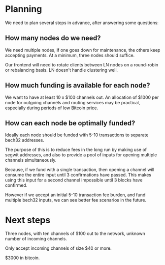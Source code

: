 # Planning

We need to plan several steps in advance, after answering some questions:

## How many nodes do we need?

We need multiple nodes, if one goes down for maintenance, the others keep accepting payments. At a minimum, three nodes should suffice.

Our frontend will need to rotate clients between LN nodes on a round-robin or rebalancing basis. LN doesn't handle clustering well.

## How much funding is available for each node?

We want to have at least 10 x $100 channels out. An allocation of $1000 per node for outgoing channels and routing services may be practical, especially during periods of low Bitcoin price. 

## How can each node be optimally funded?

Ideally each node should be funded with 5-10 transactions to separate bech32 addresses. 

The purpose of this is to reduce fees in the long run by making use of segwit addresses, and also to provide a pool of inputs for opening multiple channels simultaneously. 

Because, if we fund with a single transaction, then opening a channel will consume the entire input until 3 confirmations have passed. This makes using this input for a second channel impossible until 3 blocks have confirmed. 

However if we accept an initial 5-10 transaction fee burden, and fund multiple bech32 inputs, we can see better fee scenarios in the future.

# Next steps

Three nodes, with ten channels of $100 out to the network, unknown number of incoming channels. 

Only accept incoming channels of size $40 or more.

$3000 in bitcoin.

